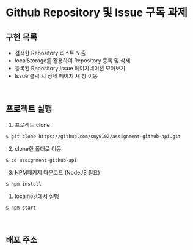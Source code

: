 # Github Repository 및 Issue 구독 과제 


## 구현 목록

- 검색한 Repository 리스트 노출
- localStorage를 활용하여 Repository 등록 및 삭제
- 등록된 Repository Issue 페이지네이션 모아보기
- Issue 클릭 시 상세 페이지 새 창 이동 
  
<br>

## 프로젝트 실행 
1. 프로젝트 clone 

```
$ git clone https://github.com/smy0102/assignment-github-api.git 
```
2. clone한 폴더로 이동 

```
$ cd assignment-github-api
```

3. NPM패키지 다운로드 (NodeJS 필요) 

```
$ npm install
``` 

1. localhost에서 실행
   
```
$ npm start 
```

<br>

## 배포 주소 